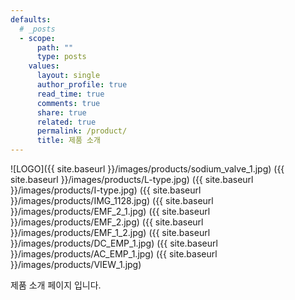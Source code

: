 ```yaml
---
defaults:
  # _posts
  - scope:
      path: ""
      type: posts
    values:
      layout: single
      author_profile: true
      read_time: true
      comments: true
      share: true
      related: true
      permalink: /product/
      title: 제품 소개
---
```


![LOGO]({{ site.baseurl }}/images/products/sodium_valve_1.jpg)
({{ site.baseurl }}/images/products/L-type.jpg)
({{ site.baseurl }}/images/products/I-type.jpg)
({{ site.baseurl }}/images/products/IMG_1128.jpg)
({{ site.baseurl }}/images/products/EMF_2_1.jpg)
({{ site.baseurl }}/images/products/EMF_2.jpg)
({{ site.baseurl }}/images/products/EMF_1_2.jpg)
({{ site.baseurl }}/images/products/DC_EMP_1.jpg)
({{ site.baseurl }}/images/products/AC_EMP_1.jpg)
({{ site.baseurl }}/images/products/VIEW_1.jpg)

제품 소개 페이지 입니다.
